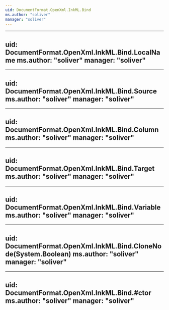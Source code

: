 ```yaml
---
uid: DocumentFormat.OpenXml.InkML.Bind
ms.author: "soliver"
manager: "soliver"
---
```


---
uid: DocumentFormat.OpenXml.InkML.Bind.LocalName
ms.author: "soliver"
manager: "soliver"
---

---
uid: DocumentFormat.OpenXml.InkML.Bind.Source
ms.author: "soliver"
manager: "soliver"
---

---
uid: DocumentFormat.OpenXml.InkML.Bind.Column
ms.author: "soliver"
manager: "soliver"
---

---
uid: DocumentFormat.OpenXml.InkML.Bind.Target
ms.author: "soliver"
manager: "soliver"
---

---
uid: DocumentFormat.OpenXml.InkML.Bind.Variable
ms.author: "soliver"
manager: "soliver"
---

---
uid: DocumentFormat.OpenXml.InkML.Bind.CloneNode(System.Boolean)
ms.author: "soliver"
manager: "soliver"
---

---
uid: DocumentFormat.OpenXml.InkML.Bind.#ctor
ms.author: "soliver"
manager: "soliver"
---
